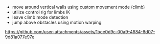 - move around vertical walls using custom movement mode (climb)
- utilize control rig for limbs IK
- leave climb mode detection
- jump above obstacles using motion warping

https://github.com/user-attachments/assets/1bce0d9c-00a9-4984-8d07-9d81a077e97e

